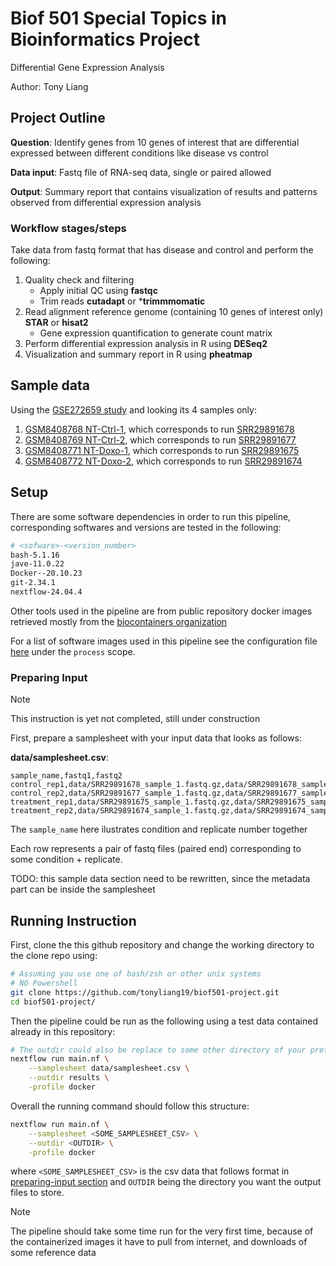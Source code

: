 # Biof 501 Special Topics in Bioinformatics Project

Differential Gene Expression Analysis

Author: Tony Liang

## Project Outline


**Question**: Identify genes from 10 genes of interest that are differential expressed between different conditions like disease vs control

**Data input**: Fastq file of RNA-seq data, single or paired allowed

**Output**: Summary report that contains visualization of results and patterns observed from differential expression analysis

### Workflow stages/steps

Take  data from fastq format that has disease and control and perform the following:
1. Quality check and filtering
    -  Apply initial QC using **fastqc**
    - Trim reads **cutadapt** or ***trimmmomatic**
3. Read alignment reference genome (containing 10 genes of interest only) **STAR** or **hisat2**
   - Gene expression quantification to generate count matrix
6. Perform differential expression analysis in R using **DESeq2**
7. Visualization and summary report in R using **pheatmap**


## Sample data

Using the [GSE272659 study](https://www.ncbi.nlm.nih.gov/geo/query/acc.cgi?acc=GSE272659) and looking its 4 samples only:

1. [GSM8408768 NT-Ctrl-1](https://www.ncbi.nlm.nih.gov/geo/query/acc.cgi?acc=GSM8408768), which corresponds to run [SRR29891678](https://trace.ncbi.nlm.nih.gov/Traces/?view=run_browser&acc=SRR29891678&display=metadata)
2. [GSM8408769 NT-Ctrl-2](https://www.ncbi.nlm.nih.gov/geo/query/acc.cgi?acc=GSM8408769), which corresponds to run [SRR29891677](https://trace.ncbi.nlm.nih.gov/Traces/?view=run_browser&acc=SRR29891677&display=metadata)
3. [GSM8408771 NT-Doxo-1](https://www.ncbi.nlm.nih.gov/geo/query/acc.cgi?acc=GSM8408771), which corresponds to run [SRR29891675](https://trace.ncbi.nlm.nih.gov/Traces/?view=run_browser&acc=SRR29891675&display=metadata)
4. [GSM8408772 NT-Doxo-2](https://www.ncbi.nlm.nih.gov/geo/query/acc.cgi?acc=GSM8408772), which corresponds to run [SRR29891674](https://trace.ncbi.nlm.nih.gov/Traces/?view=run_browser&acc=SRR29891674&display=metadata)



## Setup

There are some software dependencies in order to run this pipeline, corresponding softwares and versions are tested in the following:

```bash
# <sofware>-<version_number>
bash-5.1.16
jave-11.0.22
Docker--20.10.23
git-2.34.1
nextflow-24.04.4
```

Other tools used in the pipeline are from public repository docker images retrieved mostly from the [biocontainers organization](https://quay.io/organization/biocontainers)

For a list of software images used in this pipeline see the configuration file [here](nextflow.config) under the `process` scope.

### Preparing Input

> [!NOTE]
> This instruction is yet not completed, still under construction

First, prepare a samplesheet with your input data that looks as follows:

**data/samplesheet.csv**:

```csv
sample_name,fastq1,fastq2
control_rep1,data/SRR29891678_sample_1.fastq.gz,data/SRR29891678_sample_2.fastq.gz
control_rep2,data/SRR29891677_sample_1.fastq.gz,data/SRR29891677_sample_2.fastq.gz
treatment_rep1,data/SRR29891675_sample_1.fastq.gz,data/SRR29891675_sample_2.fastq.gz
treatment_rep2,data/SRR29891674_sample_1.fastq.gz,data/SRR29891674_sample_2.fastq.gz
```

The `sample_name` here ilustrates condition and replicate number together


Each row represents a pair of fastq files (paired end) corresponding to some condition + replicate.

TODO: this sample data section need to be rewritten, since the metadata part can be inside the samplesheet

## Running Instruction


First, clone the this github repository and change the working directory to the clone repo using:

```bash
# Assuming you use one of bash/zsh or other unix systems
# NO Powershell
git clone https://github.com/tonyliang19/biof501-project.git
cd biof501-project/
```

Then the pipeline could be run as the following using a test data contained already in this repository:

```bash
# The outdir could also be replace to some other directory of your preference
nextflow run main.nf \
    --samplesheet data/samplesheet.csv \
    --outdir results \
    -profile docker
```

Overall the running command should follow this structure:

```bash
nextflow run main.nf \
    --samplesheet <SOME_SAMPLESHEET_CSV> \
    --outdir <OUTDIR> \
    -profile docker
```

where `<SOME_SAMPLESHEET_CSV>` is the csv data that follows format in [preparing-input section](#preparing-input) and `OUTDIR` being the directory you want the output files to store.

> [!NOTE]
> The pipeline should take some time run for the very first time, because of the containerized images it have to pull from internet, and downloads of some reference data